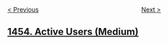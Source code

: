 <!--|This file generated by command(leetcode description); DO NOT EDIT.    |-->
<!--+----------------------------------------------------------------------+-->
<!--|@author    openset <openset.wang@gmail.com>                           |-->
<!--|@link      https://github.com/openset                                 |-->
<!--|@home      https://github.com/openset/leetcode                        |-->
<!--+----------------------------------------------------------------------+-->

[< Previous](../maximum-number-of-darts-inside-of-a-circular-dartboard "Maximum Number of Darts Inside of a Circular Dartboard")
　　　　　　　　　　　　　　　　
[Next >](../check-if-a-word-occurs-as-a-prefix-of-any-word-in-a-sentence "Check If a Word Occurs As a Prefix of Any Word in a Sentence")

## [1454. Active Users (Medium)](https://leetcode.com/problems/active-users "活跃用户")


